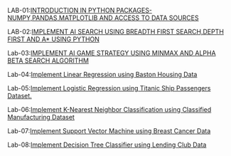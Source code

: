 LAB-01:[INTRODUCTION IN PYTHON PACKAGES-NUMPY,PANDAS,MATPLOTLIB AND ACCESS TO DATA SOURCES](https://github.com/DomakuntlaTejaswi/AIML/blob/main/Lab_01.ipynb)

LAB-02:[IMPLEMENT AI SEARCH USING BREADTH FIRST SEARCH,DEPTH FIRST AND A* USING PYTHON](https://github.com/DomakuntlaTejaswi/AIML/blob/main/LAB_02.ipynb)

Lab-03:[IMPLEMENT AI GAME STRATEGY USING MINMAX AND ALPHA BETA SEARCH ALGORITHM](https://github.com/DomakuntlaTejaswi/AIML/blob/main/LAB_03.ipynb)

Lab-04:[Implement Linear Regression using Baston Housing Data](https://github.com/DomakuntlaTejaswi/AIML/blob/main/lab_04.ipynb)

Lab-05:[Implement Logistic Regression using Titanic Ship Passengers Dataset.](https://github.com/DomakuntlaTejaswi/AIML/blob/main/lab_05.ipynb)

Lab-06:[Implement K-Nearest Neighbor Classification using Classified Manufacturing Dataset](https://github.com/DomakuntlaTejaswi/AIML/blob/main/Lab_06.ipynb)

Lab-07:[Implement Support Vector Machine using Breast Cancer Data](https://github.com/DomakuntlaTejaswi/AIML/blob/main/Lab_07.ipynb)

Lab-08:[Implement Decision Tree Classifier using Lending Club Data](https://github.com/DomakuntlaTejaswi/AIML/blob/main/lab_08.ipynb)





